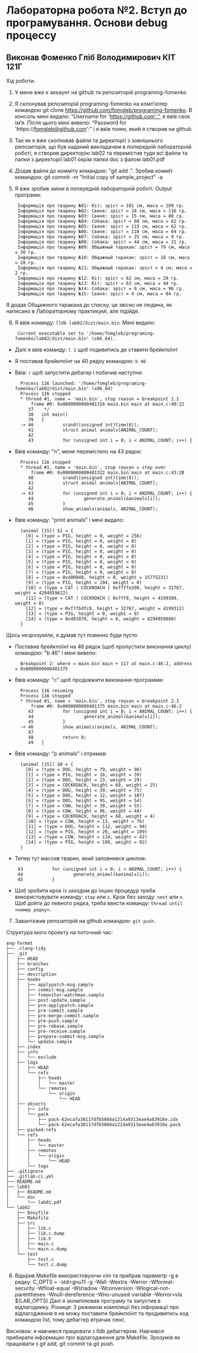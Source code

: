 # Лабораторна робота №2. Вступ до програмування. Основи debug процессу #

## Виконав Фоменко Гліб Володимирович КІТ 121Г ##

Хід роботи:
1. У мене вже є аккаунт на github та репозиторій programing-fomenko

2. Я склонував репозиторій programing-fomenko на комп’ютер командою git clone https://github.com/fomgleb/programing-fomenko. В консоль мені видало: “Username for 'https://github.com':”, я ввів своє ім’я. Після цього мені вивело: “Password for 'https://fomgleb@github.com':” і я ввів токен, який я створив на github

3. Так як я вже скопіював файли та директорії з зовнішнього репозиторія, що був наданий викладачем в попередній лабораторній роботі, я створив директорію lab02 та перемістив туди всі файли та папки з директорії lab01 окрім папки doc з фалом lab01.pdf

4. Додав файли до комміту командою: "git add .". Зробив комміт командою: git commit -m "Initial copy of sample_project" -a

5. Я вже зробив зміни в попередній лабораторній роботі. Output програми:

        Інформація про тварину №01: Кіт: зріст = 101 см, маса = 109 гр.
        Інформація про тварину №02: Свиня: зріст = 34 см, маса = 116 гр.
        Інформація про тварину №03: Свиня: зріст = 15 см, маса = 80 гр.
        Інформація про тварину №04: Собака: зріст = 60 см, маса = 62 гр.
        Інформація про тварину №05: Свиня: зріст = 115 см, маса = 62 гр.
        Інформація про тварину №06: Свиня: зріст = 110 см, маса = 64 гр.
        Інформація про тварину №07: Собака: зріст = 25 см, маса = 9 гр.
        Інформація про тварину №08: Собака: зріст = 44 см, маса = 21 гр.
        Інформація про тварину №09: Общажный таракан: зріст = 79 см, маса = 30 гр.
        Інформація про тварину №10: Общажный таракан: зріст = 18 см, маса = 28 гр.
        Інформація про тварину №11: Общажный таракан: зріст = 4 см, маса = 2 гр.
        Інформація про тварину №12: Кіт: зріст = 62 см, маса = 29 гр.
        Інформація про тварину №13: Кіт: зріст = 63 см, маса = 44 гр.
        Інформація про тварину №14: Собака: зріст = 9 см, маса = 96 гр.
        Інформація про тварину №15: Свиня: зріст = 4 см, маса = 84 гр.
Я додав Общажного таракана до списку, це звісно не людина, як написано в Лабораторному практикумі, але підійде.

6. Я ввів команду: `lldb lab02/dist/main.bin`. Мені видало:

        Current executable set to '/home/fomgleb/programing-fomenko/lab02/dist/main.bin' (x86_64).

* Далі я ввів команду: `l 1` щоб подивитись де ставити брейкпоїнт

* Я поставив брейкпоїнт на 40 рядку командою: `b 40`

* Ввів: `r` щоб запустити дебагер і побачив наступне:

        Process 116 launched: '/home/fomgleb/programing-fomenko/lab02/dist/main.bin' (x86_64)
        Process 116 stopped
        * thread #1, name = 'main.bin', stop reason = breakpoint 1.1
            frame #0: 0x0000000000401316 main.bin`main at main.c:40:22
           37    */
           38   int main()
           39   {
        -> 40           srand((unsigned int)time(0));
           41           struct animal animals[ANIMAL_COUNT];
           42
           43           for (unsigned int i = 0; i < ANIMAL_COUNT; i++) {

* Ввів команду: "n", мене перемістило на 43 рядок:

        Process 116 stopped
        * thread #1, name = 'main.bin', stop reason = step over
            frame #0: 0x0000000000401322 main.bin`main at main.c:43:20
           40           srand((unsigned int)time(0));
           41           struct animal animals[ANIMAL_COUNT];
           42
        -> 43           for (unsigned int i = 0; i < ANIMAL_COUNT; i++) {
           44                   generate_animal(&animals[i]);
           45           }
           46           show_animals(animals, ANIMAL_COUNT);

* Ввів команду: "print animals" і мені видало:

        (animal [15]) $1 = {
          [0] = (type = PIG, height = 0, weight = 256)
          [1] = (type = PIG, height = 0, weight = 0)
          [2] = (type = PIG, height = 0, weight = 0)
          [3] = (type = PIG, height = 0, weight = 0)
          [4] = (type = PIG, height = 0, weight = 0)
          [5] = (type = PIG, height = 0, weight = 0)
          [6] = (type = PIG, height = 0, weight = 0)
          [7] = (type = PIG, height = 0, weight = 0)
          [8] = (type = 0x400040, height = 0, weight = 15775231)
          [9] = (type = PIG, height = 194, weight = 0)
          [10] = (type = CAT | COCKROACH | 0xffffe200, height = 32767, weight = 4294959622)
          [11] = (type = CAT | COCKROACH | 0x7ff8, height = 4199389, weight = 0)
          [12] = (type = 0xf7fbdfc8, height = 32767, weight = 4199312)
          [13] = (type = PIG, height = 0, weight = 0)
          [14] = (type = 0x401070, height = 0, weight = 4294959888)
        }
Щось незрозуміле, я думав тут повинно буди пусто

* Поставив брейкпоїнт на 46 рядок (щоб пропустити виконання циклу) командою: "b 46" і мені вивело:

        Breakpoint 2: where = main.bin`main + 117 at main.c:46:2, address = 0x0000000000401375

* Ввів команду: "c" щоб продовжити виконання программи:

        Process 116 resuming
        Process 116 stopped
        * thread #1, name = 'main.bin', stop reason = breakpoint 2.1
            frame #0: 0x0000000000401375 main.bin`main at main.c:46:2
           43           for (unsigned int i = 0; i < ANIMAL_COUNT; i++) {
           44                   generate_animal(&animals[i]);
           45           }
        -> 46           show_animals(animals, ANIMAL_COUNT);
           47
           48           return 0;
           49   }

* Ввів команду: "p animals" і отримав:

        (animal [15]) $0 = {
          [0] = (type = DOG, height = 79, weight = 98)
          [1] = (type = PIG, height = 18, weight = 39)
          [2] = (type = DOG, height = 23, weight = 29)
          [3] = (type = COCKROACH, height = 68, weight = 25)
          [4] = (type = DOG, height = 39, weight = 75)
          [5] = (type = DOG, height = 12, weight = 107)
          [6] = (type = DOG, height = 95, weight = 54)
          [7] = (type = COW, height = 38, weight = 55)
          [8] = (type = COW, height = 96, weight = 44)
          [9] = (type = COCKROACH, height = 68, weight = 4)
          [10] = (type = COW, height = 13, weight = 76)
          [11] = (type = DOG, height = 112, weight = 94)
          [12] = (type = PIG, height = 26, weight = 109)
          [13] = (type = COW, height = 114, weight = 42)
          [14] = (type = PIG, height = 109, weight = 82)
        }
* Тепер тут массив тварин, який заповнився циклом:

       43           for (unsigned int i = 0; i < ANIMAL_COUNT; i++) {
       44                   generate_animal(&animals[i]);
       45           }

* Щоб зробити крок із заходом до інших процедур треба використовувати команду: `step` или `s`. Крок без заходу: `next` или `n`. Щоб дойти до певного рядка, треба ввести команду: `thread until <номер рядку>`.

7. Завантажив репозиторій на github командою: `git push`.

Структура мого проекту на поточний час:

    ang-format
    ├── .clang-tidy
    ├── .git
    │   ├── HEAD
    │   ├── branches
    │   ├── config
    │   ├── description
    │   ├── hooks
    │   │   ├── applypatch-msg.sample
    │   │   ├── commit-msg.sample
    │   │   ├── fsmonitor-watchman.sample
    │   │   ├── post-update.sample
    │   │   ├── pre-applypatch.sample
    │   │   ├── pre-commit.sample
    │   │   ├── pre-merge-commit.sample
    │   │   ├── pre-push.sample
    │   │   ├── pre-rebase.sample
    │   │   ├── pre-receive.sample
    │   │   ├── prepare-commit-msg.sample
    │   │   └── update.sample
    │   ├── index
    │   ├── info
    │   │   └── exclude
    │   ├── logs
    │   │   ├── HEAD
    │   │   └── refs
    │   │       ├── heads
    │   │       │   └── master
    │   │       └── remotes
    │   │           └── origin
    │   │               └── HEAD
    │   ├── objects
    │   │   ├── info
    │   │   └── pack
    │   │       ├── pack-62ecafa38117dfb5866a1214a9313eae4a83916e.idx
    │   │       └── pack-62ecafa38117dfb5866a1214a9313eae4a83916e.pack
    │   ├── packed-refs
    │   └── refs
    │       ├── heads
    │       │   └── master
    │       ├── remotes
    │       │   └── origin
    │       │       └── HEAD
    │       └── tags
    ├── .gitignore
    ├── .gitlab-ci.yml
    ├── README.md
    ├── lab01
    │   ├── README.md
    │   └── doc
    │       └── lab01.pdf
    └── lab02
        ├── Doxyfile
        ├── Makefile
        ├── src
        │   ├── lib.c
        │   ├── lib.c.dump
        │   ├── lib.h
        │   ├── main.c
        │   └── main.c.dump
        └── test
            ├── test.c
            └── test.c.dump

8. Відкрив Makefile використовуючи vim та прибрав параметр -g в рядку: C_OPTS = -std=gnu11 -g -Wall -Wextra -Werror -Wformat-security -Wfloat-equal -Wshadow -Wconversion -Wlogical-not-parentheses -Wnull-dereference -Wno-unused-variable -Werror=vla $(LAB_OPTS)
Далі я зкомпілював програму та запустив в відлагоднику. Різниця:
З режимом компіляції без інформації про відлагодження я не можу поставити брейкпоїнт та продивитись код командою list, тому дебаггер втрачає сенс.

Висновок: я навчився працювати з lldb дебаггером. Навчився прибирати інформацію про відлагодження для Makefile. Зрозумів як працювати з git add, git commit та git push.
